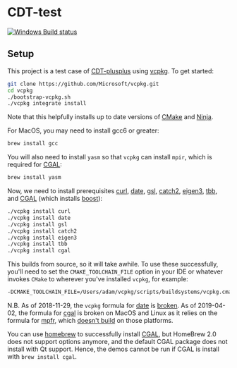 # CDT-test

[![Windows Build status](https://img.shields.io/appveyor/ci/acgetchell/cdt-test.svg?label=Windows)](https://ci.appveyor.com/project/acgetchell/cdt-test)

## Setup

This project is a test case of [CDT-plusplus] using [vcpkg]. To get started:

```bash
git clone https://github.com/Microsoft/vcpkg.git
cd vcpkg
./bootstrap-vcpkg.sh
./vcpkg integrate install

```

Note that this helpfully installs up to date versions of [CMake] and [Ninja].

For MacOS, you may need to install gcc6 or greater:

```bash
brew install gcc
```

You will also need to install `yasm` so that `vcpkg` can install `mpir`, which is required for [CGAL]:

```bash
brew install yasm

```

Now, we need to install prerequisites [curl], [date], [gsl], [catch2], [eigen3], [tbb], and [CGAL] (which installs [boost]):

```bash
./vcpkg install curl
./vcpkg install date
./vcpkg install gsl
./vcpkg install catch2
./vcpkg install eigen3
./vcpkg install tbb
./vcpkg install cgal

```

This builds from source, so it will take awhile. To use these successfully, you'll need to set the `CMAKE_TOOLCHAIN_FILE` option in your IDE or whatever invokes `CMake` to wherever you've installed `vcpkg`, for example:

```bash
-DCMAKE_TOOLCHAIN_FILE=/Users/adam/vcpkg/scripts/buildsystems/vcpkg.cmake
```

N.B. As of 2018-11-29, the `vcpkg` formula for [date] is [broken][1].
As of 2019-04-02, the formula for [cgal] is broken on MacOS and Linux as it relies on the formula for [mpfr], which [doesn't build][2] on those platforms.

You can use [homebrew] to successfully install [CGAL], but HomeBrew 2.0 does not support options anymore, and the
default CGAL package does not install with Qt support. Hence, the demos cannot be run if CGAL is install with `brew install cgal`.


[CDT-plusplus]:https://github.com/acgetchell/CDT-plusplus
[vcpkg]:https://github.com/Microsoft/vcpkg
[CMake]:https:://cmake.org
[Ninja]:https://ninja-build.org
[CGAL]: https://www.cgal.org/
[curl]: https://curl.haxx.se/libcurl/
[date]: https://github.com/HowardHinnant/date
[eigen3]: https://eigen.tuxfamily.org/dox/
[tbb]: https://www.threadingbuildingblocks.org/
[CLion]: https://www.jetbrains.com/clion/
[boost]: https://www.boost.org/
[1]: https://github.com/Microsoft/vcpkg/issues/4864
[gsl]: https://github.com/Microsoft/GSL
[2]: https://github.com/Microsoft/vcpkg/issues/5910
[catch2]: https://github.com/catchorg/Catch2
[homebrew]: https://brew.sh
[mpfr]: http://mpfr.org